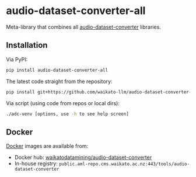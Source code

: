 # audio-dataset-converter-all
Meta-library that combines all [audio-dataset-converter](https://github.com/waikato-llm/audio-dataset-converter) libraries.


## Installation

Via PyPI:

```bash
pip install audio-dataset-converter-all
```

The latest code straight from the repository:

```bash
pip install git+https://github.com/waikato-llm/audio-dataset-converter-all.git
```

Via script (using code from repos or local dirs):

``` bash
./adc-venv [options, use -h to see help screen]
```


## Docker

[Docker](docker) images are available from:

* Docker hub: [waikatodatamining/audio-dataset-converter](https://hub.docker.com/r/waikatodatamining/audio-dataset-converter)
* In-house registry: `public.aml-repo.cms.waikato.ac.nz:443/tools/audio-dataset-converter`
